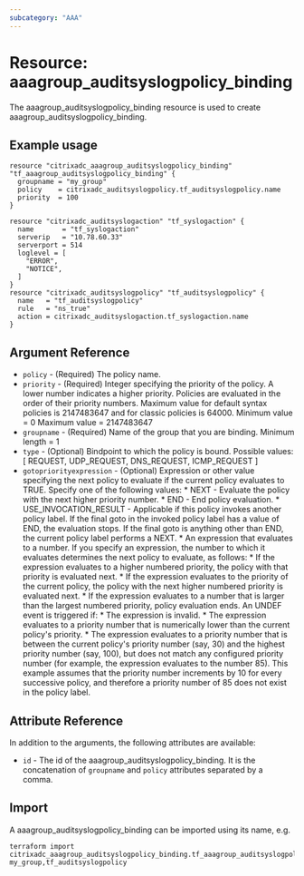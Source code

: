 ```yaml
---
subcategory: "AAA"
---
```


# Resource: aaagroup_auditsyslogpolicy_binding

The aaagroup_auditsyslogpolicy_binding resource is used to create aaagroup_auditsyslogpolicy_binding.


## Example usage

```hcl
resource "citrixadc_aaagroup_auditsyslogpolicy_binding" "tf_aaagroup_auditsyslogpolicy_binding" {
  groupname = "my_group"
  policy    = citrixadc_auditsyslogpolicy.tf_auditsyslogpolicy.name
  priority  = 100
}

resource "citrixadc_auditsyslogaction" "tf_syslogaction" {
  name       = "tf_syslogaction"
  serverip   = "10.78.60.33"
  serverport = 514
  loglevel = [
    "ERROR",
    "NOTICE",
  ]
}
resource "citrixadc_auditsyslogpolicy" "tf_auditsyslogpolicy" {
  name   = "tf_auditsyslogpolicy"
  rule   = "ns_true"
  action = citrixadc_auditsyslogaction.tf_syslogaction.name
}
```


## Argument Reference

* `policy` - (Required) The policy name.
* `priority` - (Required) Integer specifying the priority of the policy. A lower number indicates a higher priority. Policies are evaluated in the order of their priority numbers. Maximum value for default syntax policies is 2147483647 and for classic policies is 64000. Minimum value =  0 Maximum value =  2147483647
* `groupname` - (Required) Name of the group that you are binding. Minimum length =  1
* `type` - (Optional) Bindpoint to which the policy is bound. Possible values: [ REQUEST, UDP_REQUEST, DNS_REQUEST, ICMP_REQUEST ]
* `gotopriorityexpression` - (Optional) Expression or other value specifying the next policy to evaluate if the current policy evaluates to TRUE.  Specify one of the following values: * NEXT - Evaluate the policy with the next higher priority number. * END - End policy evaluation. * USE_INVOCATION_RESULT - Applicable if this policy invokes another policy label. If the final goto in the invoked policy label has a value of END, the evaluation stops. If the final goto is anything other than END, the current policy label performs a NEXT. * An expression that evaluates to a number. If you specify an expression, the number to which it evaluates determines the next policy to evaluate, as follows: *  If the expression evaluates to a higher numbered priority, the policy with that priority is evaluated next. * If the expression evaluates to the priority of the current policy, the policy with the next higher numbered priority is evaluated next. * If the expression evaluates to a number that is larger than the largest numbered priority, policy evaluation ends. An UNDEF event is triggered if: * The expression is invalid. * The expression evaluates to a priority number that is numerically lower than the current policy's priority. * The expression evaluates to a priority number that is between the current policy's priority number (say, 30) and the highest priority number (say, 100), but does not match any configured priority number (for example, the expression evaluates to the number 85). This example assumes that the priority number increments by 10 for every successive policy, and therefore a priority number of 85 does not exist in the policy label.


## Attribute Reference

In addition to the arguments, the following attributes are available:

* `id` - The id of the aaagroup_auditsyslogpolicy_binding. It is the concatenation of  `groupname` and `policy` attributes separated by a comma.


## Import

A aaagroup_auditsyslogpolicy_binding can be imported using its name, e.g.

```shell
terraform import citrixadc_aaagroup_auditsyslogpolicy_binding.tf_aaagroup_auditsyslogpolicy_binding my_group,tf_auditsyslogpolicy
```
